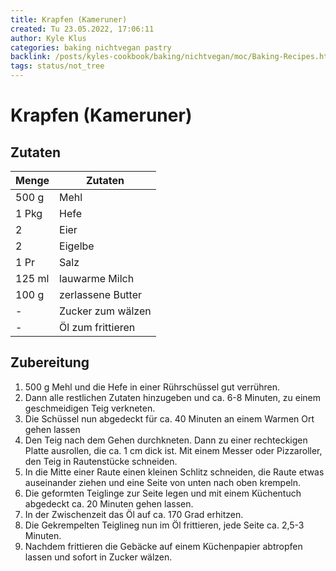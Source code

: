 ```yaml
---
title: Krapfen (Kameruner)
created: Tu 23.05.2022, 17:06:11
author: Kyle Klus
categories: baking nichtvegan pastry
backlink: /posts/kyles-cookbook/baking/nichtvegan/moc/Baking-Recipes.html
tags: status/not_tree
---
```


# Krapfen (Kameruner)

## Zutaten

| Menge            | Zutaten          |
| ---------------- | ---------------- |
| 500 g             | Mehl             |
| 1 Pkg                | Hefe           |
| 2             | Eier      |
| 2             | Eigelbe             |
| 1 Pr              | Salz            |
| 125 ml             | lauwarme Milch |
| 100 g         | zerlassene Butter    |
| -             | Zucker zum wälzen    |
| -             | Öl zum frittieren    |

## Zubereitung

1. 500 g Mehl und die Hefe in einer Rührschüssel gut verrühren.
2. Dann alle restlichen Zutaten hinzugeben und ca. 6-8 Minuten, zu einem geschmeidigen Teig verkneten.
3. Die Schüssel nun abgedeckt für ca. 40 Minuten an einem Warmen Ort gehen lassen
4. Den Teig nach dem Gehen durchkneten. Dann zu einer rechteckigen Platte ausrollen, die ca. 1 cm dick ist. Mit einem Messer oder Pizzaroller, den Teig in Rautenstücke schneiden.
5. In die Mitte einer Raute einen kleinen Schlitz schneiden, die Raute etwas auseinander ziehen und eine Seite von unten nach oben krempeln.
6. Die geformten Teiglinge zur Seite legen und mit einem Küchentuch abgedeckt ca. 20 Minuten gehen lassen.
7. In der Zwischenzeit das Öl auf ca. 170 Grad erhitzen.
8. Die Gekrempelten Teiglineg nun im Öl frittieren, jede Seite ca. 2,5-3 Minuten.
9. Nachdem frittieren die Gebäcke auf einem Küchenpapier abtropfen lassen und sofort in Zucker wälzen.
